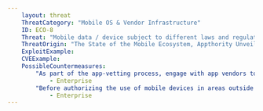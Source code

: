 ```yaml
---
    layout: threat
    ThreatCategory: "Mobile OS & Vendor Infrastructure"
    ID: ECO-8
    Threat: "Mobile data / device subject to different laws and regulations (e.g.,  lawful intercept, IP, data privacy) from foreign nations"
    ThreatOrigin: "The State of the Mobile Ecosystem, Appthority Unveils New Security Research at Black Hat [^199]"
    ExploitExample:
    CVEExample:
    PossibleCountermeasures:
        "As part of the app-vetting process, engage with app vendors to determine if data processed by the app may potentially be stored, temporarily or persisently, on systems located in areas that present unacceptible legal or privacy risks to enterprise data.":
            - Enterprise
        "Before authorizing the use of mobile devices in areas outside of corporate control, understand the legal and privacy risks to enterprise data.":
            - Enterprise
---
```


